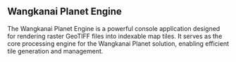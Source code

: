 ## Wangkanai Planet Engine

The Wangkanai Planet Engine is a powerful console application designed for rendering raster GeoTIFF files into indexable map tiles.
It serves as the core processing engine for the Wangkanai Planet solution, enabling efficient tile generation and management.
